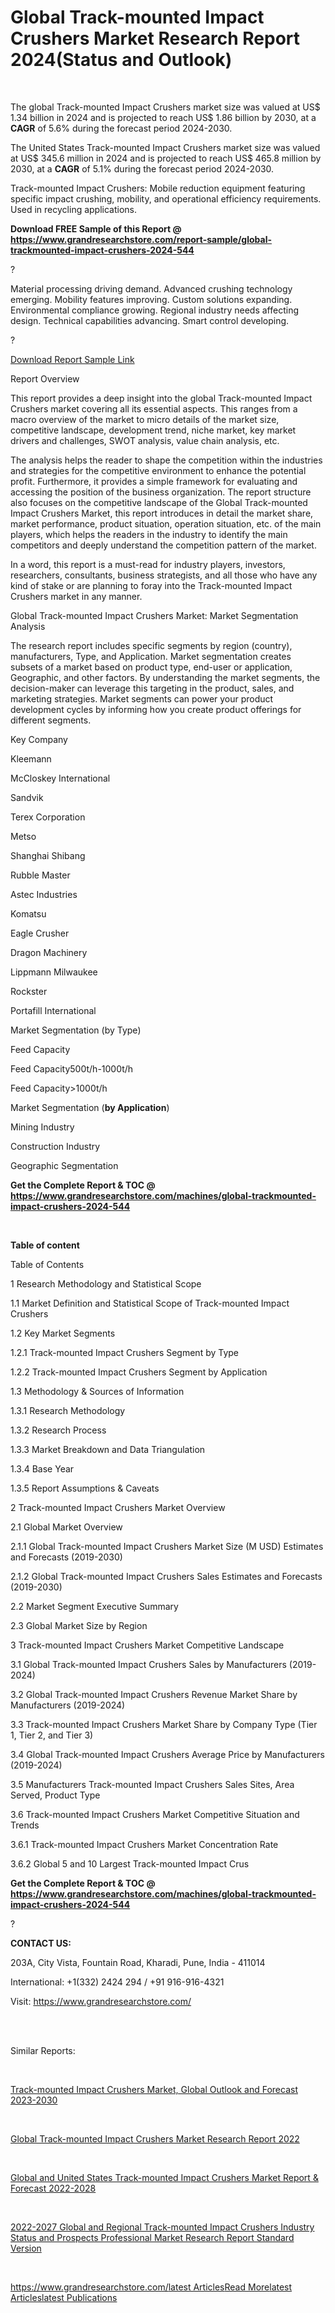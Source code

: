 <h1>Global Track-mounted Impact Crushers Market Research Report 2024(Status and Outlook)</h1><br/><p>The global Track-mounted Impact Crushers market size was valued at US$ 1.34 billion in 2024 and is projected to reach US$ 1.86 billion by 2030, at a <strong>CAGR</strong> of 5.6% during the forecast period 2024-2030.</p>
 
 
 
 <p>The United States Track-mounted Impact Crushers market size was valued at US$ 345.6 million in 2024 and is projected to reach US$ 465.8 million by 2030, at a <strong>CAGR</strong> of 5.1% during the forecast period 2024-2030.</p>
 
 
 
 <p>Track-mounted Impact Crushers: Mobile reduction equipment featuring specific impact crushing, mobility, and operational efficiency requirements. Used in recycling applications.</p>
 
 
 
 <div><b>Download FREE Sample of this Report @ <a href="https://www.grandresearchstore.com/report-sample/global-trackmounted-impact-crushers-2024-544">https://www.grandresearchstore.com/report-sample/global-trackmounted-impact-crushers-2024-544</a></b></div>
 
 
 
 <p>? </p>
 
 
 
 <p>Material processing driving demand. Advanced crushing technology emerging. Mobility features improving. Custom solutions expanding. Environmental compliance growing. Regional industry needs affecting design. Technical capabilities advancing. Smart control developing.</p>
 
 
 
 <p>? </p>
 
 
 
 <p><a href="https://www.grandresearchstore.com/mr-admin/report-sample/global-trackmounted-impact-crushers-2024-544">Download Report Sample Link</a></p>
 
 
 
 <p>Report Overview</p>
 
 
 
 <p>This report provides a deep insight into the global Track-mounted Impact Crushers market covering all its essential aspects. This ranges from a macro overview of the market to micro details of the market size, competitive landscape, development trend, niche market, key market drivers and challenges, SWOT analysis, value chain analysis, etc.</p>
 
 
 
 <p>The analysis helps the reader to shape the competition within the industries and strategies for the competitive environment to enhance the potential profit. Furthermore, it provides a simple framework for evaluating and accessing the position of the business organization. The report structure also focuses on the competitive landscape of the Global Track-mounted Impact Crushers Market, this report introduces in detail the market share, market performance, product situation, operation situation, etc. of the main players, which helps the readers in the industry to identify the main competitors and deeply understand the competition pattern of the market.</p>
 
 
 
 <p>In a word, this report is a must-read for industry players, investors, researchers, consultants, business strategists, and all those who have any kind of stake or are planning to foray into the Track-mounted Impact Crushers market in any manner.</p>
 
 
 
 <p>Global Track-mounted Impact Crushers Market: Market Segmentation Analysis</p>
 
 
 
 <p>The research report includes specific segments by region (country), manufacturers, Type, and Application. Market segmentation creates subsets of a market based on product type, end-user or application, Geographic, and other factors. By understanding the market segments, the decision-maker can leverage this targeting in the product, sales, and marketing strategies. Market segments can power your product development cycles by informing how you create product offerings for different segments.</p>
 
 
 
 <p>Key Company</p>
 
 
 
 <p>Kleemann</p>
 
 
 
 <p>McCloskey International</p>
 
 
 
 <p>Sandvik</p>
 
 
 
 <p>Terex Corporation</p>
 
 
 
 <p>Metso</p>
 
 
 
 <p>Shanghai Shibang</p>
 
 
 
 <p>Rubble Master</p>
 
 
 
 <p>Astec Industries</p>
 
 
 
 <p>Komatsu</p>
 
 
 
 <p>Eagle Crusher</p>
 
 
 
 <p>Dragon Machinery</p>
 
 
 
 <p>Lippmann Milwaukee</p>
 
 
 
 <p>Rockster</p>
 
 
 
 <p>Portafill International</p>
 
 
 
 <p>Market Segmentation (by Type)</p>
 
 
 
 <p>Feed Capacity</p>
 
 
 
 <p>Feed Capacity500t/h-1000t/h</p>
 
 
 
 <p>Feed Capacity>1000t/h</p>
 
 
 
 <p>Market Segmentation (<strong>by Application</strong>)</p>
 
 
 
 <p>Mining Industry</p>
 
 
 
 <p>Construction Industry</p>
 
 
 
 <p>Geographic Segmentation</p>
 
 
 
 <div><b>Get the Complete Report & TOC @ <a href="https://www.grandresearchstore.com/machines/global-trackmounted-impact-crushers-2024-544">https://www.grandresearchstore.com/machines/global-trackmounted-impact-crushers-2024-544</a></b></div>
 
 
 
 <p><br />
 
 <b>Table of content</b></p>
 
 
 
 <p>Table of Contents<br />
 
 1 Research Methodology and Statistical Scope<br />
 
 1.1 Market Definition and Statistical Scope of Track-mounted Impact Crushers<br />
 
 1.2 Key Market Segments<br />
 
 1.2.1 Track-mounted Impact Crushers Segment by Type<br />
 
 1.2.2 Track-mounted Impact Crushers Segment by Application<br />
 
 1.3 Methodology & Sources of Information<br />
 
 1.3.1 Research Methodology<br />
 
 1.3.2 Research Process<br />
 
 1.3.3 Market Breakdown and Data Triangulation<br />
 
 1.3.4 Base Year<br />
 
 1.3.5 Report Assumptions & Caveats<br />
 
 2 Track-mounted Impact Crushers Market Overview<br />
 
 2.1 Global Market Overview<br />
 
 2.1.1 Global Track-mounted Impact Crushers Market Size (M USD) Estimates and Forecasts (2019-2030)<br />
 
 2.1.2 Global Track-mounted Impact Crushers Sales Estimates and Forecasts (2019-2030)<br />
 
 2.2 Market Segment Executive Summary<br />
 
 2.3 Global Market Size by Region<br />
 
 3 Track-mounted Impact Crushers Market Competitive Landscape<br />
 
 3.1 Global Track-mounted Impact Crushers Sales by Manufacturers (2019-2024)<br />
 
 3.2 Global Track-mounted Impact Crushers Revenue Market Share by Manufacturers (2019-2024)<br />
 
 3.3 Track-mounted Impact Crushers Market Share by Company Type (Tier 1, Tier 2, and Tier 3)<br />
 
 3.4 Global Track-mounted Impact Crushers Average Price by Manufacturers (2019-2024)<br />
 
 3.5 Manufacturers Track-mounted Impact Crushers Sales Sites, Area Served, Product Type<br />
 
 3.6 Track-mounted Impact Crushers Market Competitive Situation and Trends<br />
 
 3.6.1 Track-mounted Impact Crushers Market Concentration Rate<br />
 
 3.6.2 Global 5 and 10 Largest Track-mounted Impact Crus</p>
 
 
 
 <div><b>Get the Complete Report & TOC @ <a href="https://www.grandresearchstore.com/machines/global-trackmounted-impact-crushers-2024-544">https://www.grandresearchstore.com/machines/global-trackmounted-impact-crushers-2024-544</a></b></div>
 
 
 
 <p>? </p>
 
 
 
 <p><b>CONTACT US:</b><br />
 
 203A, City Vista, Fountain Road, Kharadi, Pune, India - 411014<br />
 
 International: +1(332) 2424 294 / +91 916-916-4321<br />
 
 Visit: <a href="https://www.grandresearchstore.com/">https://www.grandresearchstore.com/</a><br />
 
 <br />
 
 <br />
 
 Similar Reports:<br />
 
 <br />
 
 <a href="https://www.grandresearchstore.com/machines/global-trackmounted-impact-crushers-forecast-2023-2030-299">Track-mounted Impact Crushers Market, Global Outlook and Forecast 2023-2030</a><br />
 
 <br />
 
 <a href="https://www.grandresearchstore.com/machines/global-trackmounted-impact-crushers-2022-182">Global Track-mounted Impact Crushers Market Research Report 2022</a><br />
 
 <br />
 
 <a href="https://www.grandresearchstore.com/machines/global-united-states-trackmounted-impact-crushers-2022-2028-788">Global and United States Track-mounted Impact Crushers Market Report & Forecast 2022-2028</a><br />
 
 <br />
 
 <a href="https://www.grandresearchstore.com/machines/global-regional-trackmounted-impact-crushers-2022-2027-354">2022-2027 Global and Regional Track-mounted Impact Crushers Industry Status and Prospects Professional Market Research Report Standard Version</a><br />
 
 <br />
 
 <a href="https://gyeongbokgung.com">https://www.grandresearchstore.com/</a><a href="https://hallyeomaritime.com">latest Articles</a><a href="https://jingwansa.com">Read More</a><a href="https://nguoiviet.jp/">latest Articles</a><a href="https://www.intelmarketresearch.com/">latest Publications</a></p>